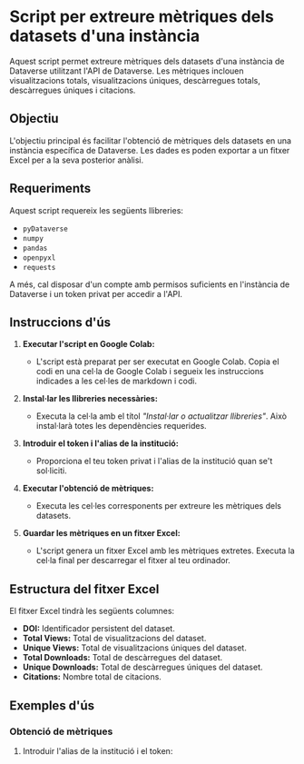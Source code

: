 # Script per extreure mètriques dels datasets d'una instància

Aquest script permet extreure mètriques dels datasets d'una instància de Dataverse utilitzant l'API de Dataverse. Les mètriques inclouen visualitzacions totals, visualitzacions úniques, descàrregues totals, descàrregues úniques i citacions.

## Objectiu

L'objectiu principal és facilitar l'obtenció de mètriques dels datasets en una instància específica de Dataverse. Les dades es poden exportar a un fitxer Excel per a la seva posterior anàlisi.

## Requeriments

Aquest script requereix les següents llibreries:

- `pyDataverse`
- `numpy`
- `pandas`
- `openpyxl`
- `requests`

A més, cal disposar d'un compte amb permisos suficients en l'instància de Dataverse i un token privat per accedir a l'API.

## Instruccions d'ús

1. **Executar l'script en Google Colab:**
   - L'script està preparat per ser executat en Google Colab. Copia el codi en una cel·la de Google Colab i segueix les instruccions indicades a les cel·les de markdown i codi.

2. **Instal·lar les llibreries necessàries:**
   - Executa la cel·la amb el títol *"Instal·lar o actualitzar llibreries"*. Això instal·larà totes les dependències requerides.

3. **Introduir el token i l'alias de la institució:**
   - Proporciona el teu token privat i l'alias de la institució quan se't sol·liciti.

4. **Executar l'obtenció de mètriques:**
   - Executa les cel·les corresponents per extreure les mètriques dels datasets.

5. **Guardar les mètriques en un fitxer Excel:**
   - L'script genera un fitxer Excel amb les mètriques extretes. Executa la cel·la final per descarregar el fitxer al teu ordinador.

## Estructura del fitxer Excel

El fitxer Excel tindrà les següents columnes:

- **DOI:** Identificador persistent del dataset.
- **Total Views:** Total de visualitzacions del dataset.
- **Unique Views:** Total de visualitzacions úniques del dataset.
- **Total Downloads:** Total de descàrregues del dataset.
- **Unique Downloads:** Total de descàrregues úniques del dataset.
- **Citations:** Nombre total de citacions.

## Exemples d'ús

### Obtenció de mètriques

1. Introduir l'alias de la institució i el token:
